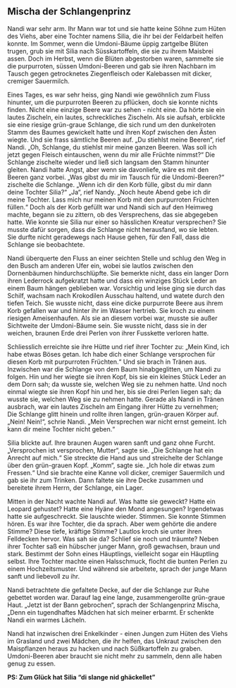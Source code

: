 ## Mischa der Schlangenprinz

Nandi war sehr arm. Ihr Mann war tot und sie hatte keine Söhne zum Hüten des Viehs, aber eine Tochter namens Silia, die ihr bei der Feldarbeit helfen konnte. Im Sommer, wenn die Umdoni-Bäume üppig zartgelbe Blüten trugen, grub sie mit Silia nach Süsskartoffeln, die sie zu ihrem Maisbrei assen. Doch im Herbst, wenn die Blüten abgestorben waren, sammelte sie die purpurroten, süssen Umdoni-Beeren und gab sie ihren Nachbarn im Tausch gegen getrocknetes Ziegenfleisch oder Kalebassen mit dicker, cremiger Sauermilch. 

Eines Tages, es war sehr heiss, ging Nandi wie gewöhnlich zum Fluss hinunter, um die purpurroten Beeren zu pflücken, doch sie konnte nichts finden. Nicht eine einzige Beere war zu sehen - nicht eine. Da hörte sie ein lautes Zischeln, ein lautes, schreckliches Zischeln. Als sie aufsah, erblickte sie eine riesige grün-graue Schlange, die sich rund um den dunkelroten Stamm des Baumes gewickelt hatte und ihren Kopf zwischen den Ästen wiegte. Und sie frass sämtliche Beeren auf. 
„Du stiehlst meine Beeren“, rief Nandi. „Oh, Schlange, du stiehlst mir meine ganzen Beeren. Was soll ich jetzt gegen Fleisch eintauschen, wenn du mir alle Früchte nimmst?“ Die Schlange zischelte wieder und ließ sich langsam den Stamm hinunter gleiten. 
Nandi hatte Angst, aber wenn sie davonliefe, wäre es mit den Beeren ganz vorbei. „Was gibst du mir im Tausch für die Undomi-Beeren?“ zischelte die Schlange. „Wenn ich dir den Korb fülle, gibst du mir dann deine Tochter Silia?“ „Ja“, rief Nandy. „Noch heute Abend gebe ich dir meine Tochter. Lass mich nur meinen Korb mit den purpurroten Früchten füllen.“ Doch als der Korb gefüllt war und Nandi sich auf den Heimweg machte, begann sie zu zittern, ob des Versprechens, das sie abgegeben hatte. Wie konnte sie Silia nur einer so hässlichen Kreatur versprechen? Sie musste dafür sorgen, dass die Schlange nicht herausfand, wo sie lebten. Sie durfte nicht geradewegs nach Hause gehen, für den Fall, dass die Schlange sie beobachtete. 

Nandi überquerte den Fluss an einer seichten Stelle und schlug den Weg in den Busch am anderen Ufer ein, wobei sie lautlos zwischen den Dornenbäumen hindurchschlüpfte. Sie bemerkte nicht, dass ein langer Dorn ihren Lederrock aufgekratzt hatte und dass ein winziges Stück Leder an einem Baum hängen geblieben war. Vorsichtig und leise ging sie durch das Schilf, wachsam nach Krokodilen Ausschau haltend, und watete durch den tiefen Teich. Sie wusste nicht, dass eine dicke purpurrote Beere aus ihrem Korb gefallen war und hinter ihr im Wasser hertrieb. Sie kroch zu einem riesigen Ameisenhaufen. Als sie an diesem vorbei war, musste sie außer Sichtweite der Umdoni-Bäume sein. Sie wusste nicht, dass sie in der weichen, braunen Erde drei Perlen von ihrer Fusskette verloren hatte. 

Schliesslich erreichte sie ihre Hütte und rief ihrer Tochter zu: „Mein Kind, ich habe etwas Böses getan. Ich habe dich einer Schlange versprochen für diesen Korb mit purpurroten Früchten.“ Und sie brach in Tränen aus. Inzwischen war die Schlange von dem Baum hinabgeglitten, um Nandi zu folgen. Hin und her wiegte sie ihren Kopf, bis sie ein kleines Stück Leder an dem Dorn sah; da wusste sie, welchen Weg sie zu nehmen hatte. Und noch einmal wiegte sie ihren Kopf hin und her, bis sie drei Perlen liegen sah; da wusste sie, welchen Weg sie zu nehmen hatte. Gerade als Nandi in Tränen ausbrach, war ein lautes Zischeln am Eingang ihrer Hütte zu vernehmen; Die Schlange glitt hinein und rollte ihren langen, grün-grauen Körper auf. „Nein! Nein!“, schrie Nandi. „Mein Versprechen war nicht ernst gemeint. Ich kann dir meine Tochter nicht geben.“ 

Silia blickte auf. Ihre braunen Augen waren sanft und ganz ohne Furcht. „Versprochen ist versprochen, Mutter“, sagte sie. „Die Schlange hat ein Anrecht auf mich.“ Sie streckte die Hand aus und streichelte der Schlange über den grün-grauen Kopf. „Komm“, sagte sie. „Ich hole dir etwas zum Fressen.“ Und sie brachte eine Kanne voll dicker, cremiger Sauermilch und gab sie ihr zum Trinken. Dann faltete sie ihre Decke zusammen und bereitete ihrem Herrn, der Schlange, ein Lager. 

Mitten in der Nacht wachte Nandi auf. Was hatte sie geweckt? Hatte ein Leopard gehustet? Hatte eine Hyäne den Mond angesungen? Irgendetwas hatte sie aufgeschreckt. Sie lauschte wieder. Stimmen. Sie konnte Stimmen hören. Es war ihre Tochter, die da sprach. Aber wem gehörte die andere Stimme? Diese tiefe, kräftige Stimme? Lautlos kroch sie unter ihren Felldecken hervor. Was sah sie da? Schlief sie noch und träumte? Neben ihrer Tochter saß ein hübscher junger Mann, groß gewachsen, braun und stark. Bestimmt der Sohn eines Häuptlings, vielleicht sogar ein Häuptling selbst. Ihre Tochter machte einen Halsschmuck, flocht die bunten Perlen zu einem Hochzeitsmuster. Und während sie arbeitete, sprach der junge Mann sanft und liebevoll zu ihr. 

Nandi betrachtete die gefaltete Decke, auf der die Schlange zur Ruhe gebettet worden war. Darauf lag eine lange, zusammengerollte grün-graue Haut. „Jetzt ist der Bann gebrochen“, sprach der Schlangenprinz Mischa, „Denn ein tugendhaftes Mädchen hat sich meiner erbarmt. Er schenkte Nandi ein warmes Lächeln. 

Nandi hat inzwischen drei Enkelkinder - einen Jungen zum Hüten des Viehs im Grasland und zwei Mädchen, die ihr helfen, das Unkraut zwischen den Maispflanzen heraus zu hacken und nach Süßkartoffeln zu graben. Umdoni-Beeren aber braucht sie nicht mehr zu sammeln, denn alle haben genug zu essen. 

**PS: Zum Glück hat Silia “di slange nid ghäckellet”**
